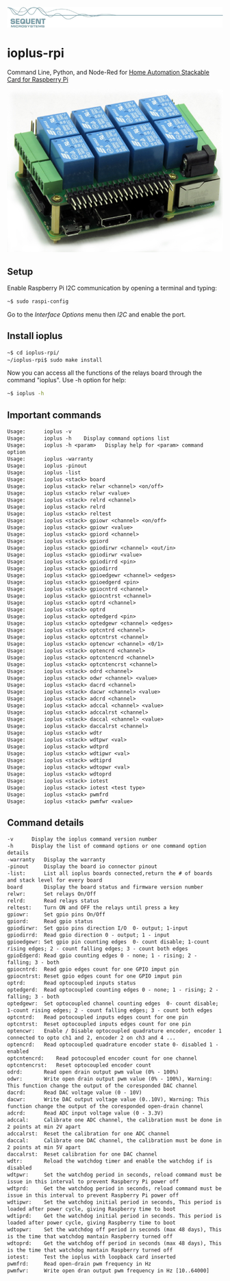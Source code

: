 [![ioplus-rpi](res/sequent.jpg)](https://www.sequentmicrosystems.com)

# ioplus-rpi

Command Line, Python, and Node-Red for [Home Automation Stackable Card for Raspberry Pi](https://sequentmicrosystems.com/products/raspberry-pi-home-automation-card)

![IO-PLUS](res/IO-PLUS.jpg)

## Setup

Enable Raspberry Pi I2C communication by opening a terminal and typing:
```bash
~$ sudo raspi-config
```
Go to the *Interface Options* menu then *I2C* and enable the port.

## Install ioplus

```bash
~$ cd ioplus-rpi/
~/ioplus-rpi$ sudo make install
```

Now you can access all the functions of the relays board through the command "ioplus". Use -h option for help:
```bash
~$ ioplus -h
```

## Important commands

    Usage:		ioplus -v
	Usage:		ioplus -h    Display command options list
	Usage:		ioplus -h <param>   Display help for <param> command option
	Usage:		ioplus -warranty
	Usage:		ioplus -pinout
	Usage:		ioplus -list
	Usage:		ioplus <stack> board
	Usage:		ioplus <stack> relwr <channel> <on/off>
	Usage:		ioplus <stack> relwr <value>
	Usage:		ioplus <stack> relrd <channel>
	Usage:		ioplus <stack> relrd
	Usage:		ioplus <stack> reltest
	Usage:		ioplus <stack> gpiowr <channel> <on/off>
	Usage:		ioplus <stack> gpiowr <value>
	Usage:		ioplus <stack> gpiord <channel>
	Usage:		ioplus <stack> gpiord
	Usage:		ioplus <stack> gpiodirwr <channel> <out/in> 
	Usage:		ioplus <stack> gpiodirwr <value>
	Usage:		ioplus <stack> gpiodirrd <pin>
	Usage:		ioplus <stack> gpiodirrd
	Usage:		ioplus <stack> gpioedgewr <channel> <edges> 
	Usage:		ioplus <stack> gpioedgerd <pin>
	Usage:		ioplus <stack> gpiocntrd <channel>
	Usage:		ioplus <stack> gpiocntrst <channel>
	Usage:		ioplus <stack> optrd <channel>
	Usage:		ioplus <stack> optrd
	Usage:		ioplus <stack> optedgerd <pin>
	Usage:		ioplus <stack> optedgewr <channel> <edges> 
	Usage:		ioplus <stack> optcntrd <channel>
	Usage:		ioplus <stack> optcntrst <channel>
	Usage:		ioplus <stack> optencwr <channel> <0/1> 
	Usage:		ioplus <stack> optencrd <channel>
	Usage:		ioplus <stack> optcntencrd <channel>
	Usage:		ioplus <stack> optcntencrst <channel>
	Usage:		ioplus <stack> odrd <channel>
	Usage:		ioplus <stack> odwr <channel> <value>
	Usage:		ioplus <stack> dacrd <channel>
	Usage:		ioplus <stack> dacwr <channel> <value>
	Usage:		ioplus <stack> adcrd <channel>
	Usage:		ioplus <stack> adccal <channel> <value>
	Usage:		ioplus <stack> adccalrst <channel>
	Usage:		ioplus <stack> daccal <channel> <value>
	Usage:		ioplus <stack> daccalrst <channel>
	Usage:		ioplus <stack> wdtr
	Usage:		ioplus <stack> wdtpwr <val> 
	Usage:		ioplus <stack> wdtprd 
	Usage:		ioplus <stack> wdtipwr <val> 
	Usage:		ioplus <stack> wdtiprd 
	Usage:		ioplus <stack> wdtopwr <val> 
	Usage:		ioplus <stack> wdtoprd 
	Usage:		ioplus <stack> iotest
	Usage:		ioplus <stack> iotest <test type>
	Usage:		ioplus <stack> pwmfrd
	Usage:		ioplus <stack> pwmfwr <value>


## Command details

	-v		Display the ioplus command version number
	-h		Display the list of command options or one command option details
	-warranty	Display the warranty
	-pinout		Display the board io connector pinout
	-list:		List all ioplus boards connected,return the # of boards and stack level for every board
	board		Display the board status and firmware version number
	relwr:		Set relays On/Off
	relrd:		Read relays status
	reltest:	Turn ON and OFF the relays until press a key
	gpiowr:		Set gpio pins On/Off
	gpiord:		Read gpio status
	gpiodirwr:	Set gpio pins direction I/O  0- output; 1-input
	gpiodirrd:	Read gpio direction 0 - output; 1 - input
	gpioedgewr:	Set gpio pin counting edges  0- count disable; 1-count rising edges; 2 - count falling edges; 3 - count both edges
	gpioEdgerd:	Read gpio counting edges 0 - none; 1 - rising; 2 - falling; 3 - both
	gpiocntrd:	Read gpio edges count for one GPIO imput pin
	gpiocntrst:	Reset gpio edges count for one GPIO imput pin
	optrd:		Read optocoupled inputs status
	optedgerd:	Read optocoupled counting edges 0 - none; 1 - rising; 2 - falling; 3 - both
	optedgewr:	Set optocoupled channel counting edges  0- count disable; 1-count rising edges; 2 - count falling edges; 3 - count both edges
	optcntrd:	Read potocoupled inputs edges count for one pin
	optcntrst:	Reset optocoupled inputs edges count for one pin
	optencwr:	Enable / Disable optocoupled quadrature encoder, encoder 1 connected to opto ch1 and 2, encoder 2 on ch3 and 4 ... 
	optencrd:	Read optocoupled quadrature encoder state 0- disabled 1 - enabled
	optcntencrd:	Read potocoupled encoder count for one channel
	optcntencrst:	Reset optocoupled encoder count 
	odrd:		Read open drain output pwm value (0% - 100%)
	odwr:		Write open drain output pwm value (0% - 100%), Warning: This function change the output of the coresponded DAC channel
	dacrd:		Read DAC voltage value (0 - 10V)
	dacwr:		Write DAC output voltage value (0..10V), Warning: This function change the output of the coresponded open-drain channel
	adcrd:		Read ADC input voltage value (0 - 3.3V)
	adccal:		Calibrate one ADC channel, the calibration must be done in 2 points at min 2V apart
	adccalrst:	Reset the calibration for one ADC channel
	daccal:		Calibrate one DAC channel, the calibration must be done in 2 points at min 5V apart
	daccalrst:	Reset calibration for one DAC channel
	wdtr:		Reload the watchdog timer and enable the watchdog if is disabled
	wdtpwr:		Set the watchdog period in seconds, reload command must be issue in this interval to prevent Raspberry Pi power off
	wdtprd:		Get the watchdog period in seconds, reload command must be issue in this interval to prevent Raspberry Pi power off
	wdtipwr:	Set the watchdog initial period in seconds, This period is loaded after power cycle, giving Raspberry time to boot
	wdtiprd:	Get the watchdog initial period in seconds. This period is loaded after power cycle, giving Raspberry time to boot
	wdtopwr:	Set the watchdog off period in seconds (max 48 days), This is the time that watchdog mantain Raspberry turned off 
	wdtoprd:	Get the watchdog off period in seconds (max 48 days), This is the time that watchdog mantain Raspberry turned off 
	iotest:		Test the ioplus with loopback card inserted 
	pwmfrd:		Read open-drain pwm frequency in Hz 
	pwmfwr:		Write open dran output pwm frequency in Hz [10..64000]
